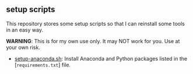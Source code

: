 ## setup scripts

This repository stores some setup scripts so that I can reinstall some tools
in an easy way.

**WARNING**: This is for my own use only. It may NOT work for you.
Use at your own risk.

- [setup-anaconda.sh](setup-anaconda.sh): Install Anaconda and Python packages
  listed in the [`requirements.txt`] file.
